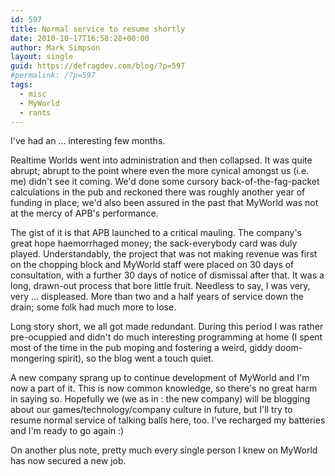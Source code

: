 ```yaml
---
id: 597
title: Normal service to resume shortly
date: 2010-10-17T16:58:28+00:00
author: Mark Simpson
layout: single
guid: https://defragdev.com/blog/?p=597
#permalink: /?p=597
tags:
  - misc
  - MyWorld
  - rants
---
```

I've had an ... interesting few months.

Realtime Worlds went into administration and then collapsed. It was quite abrupt; abrupt to the point where even the more cynical amongst us (i.e. me) didn't see it coming. We'd done some cursory back-of-the-fag-packet calculations in the pub and reckoned there was roughly another year of funding in place; we'd also been assured in the past that MyWorld was not at the mercy of APB's performance.

The gist of it is that APB launched to a critical mauling. The company's great hope haemorrhaged money; the sack-everybody card was duly played. Understandably, the project that was not making revenue was first on the chopping block and MyWorld staff were placed on 30 days of consultation, with a further 30 days of notice of dismissal after that. It was a long, drawn-out process that bore little fruit. Needless to say, I was very, very ... displeased. More than two and a half years of service down the drain; some folk had much more to lose.

Long story short, we all got made redundant. During this period I was rather pre-ocuppied and didn't do much interesting programming at home (I spent most of the time in the pub moping and fostering a weird, giddy doom-mongering spirit), so the blog went a touch quiet.

A new company sprang up to continue development of MyWorld and I'm now a part of it. This is now common knowledge, so there's no great harm in saying so. Hopefully we (we as in : the new company) will be blogging about our games/technology/company culture in future, but I'll try to resume normal service of talking balls here, too. I've recharged my batteries and I'm ready to go again :)

On another plus note, pretty much every single person I knew on MyWorld has now secured a new job.